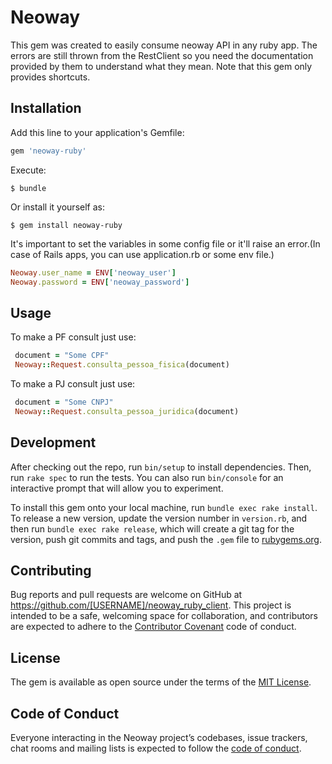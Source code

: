 # Neoway

This gem was created to easily consume neoway API in any ruby app. The errors are still thrown from the RestClient so you need the documentation provided by them to understand what they mean.
Note that this gem only provides shortcuts.

## Installation

Add this line to your application's Gemfile:

```ruby
gem 'neoway-ruby'
```

Execute:

    $ bundle

Or install it yourself as:

    $ gem install neoway-ruby

It's important to set the variables in some config file or it'll raise an error.(In case of Rails apps, you can use application.rb or some env file.)

```ruby
Neoway.user_name = ENV['neoway_user']
Neoway.password = ENV['neoway_password']
```

## Usage

To make a PF consult just use:

```ruby
 document = "Some CPF"
 Neoway::Request.consulta_pessoa_fisica(document)
```

To make a PJ consult just use:

```ruby
 document = "Some CNPJ"
 Neoway::Request.consulta_pessoa_juridica(document)
```

## Development

After checking out the repo, run `bin/setup` to install dependencies. Then, run `rake spec` to run the tests. You can also run `bin/console` for an interactive prompt that will allow you to experiment.

To install this gem onto your local machine, run `bundle exec rake install`. To release a new version, update the version number in `version.rb`, and then run `bundle exec rake release`, which will create a git tag for the version, push git commits and tags, and push the `.gem` file to [rubygems.org](https://rubygems.org).

## Contributing

Bug reports and pull requests are welcome on GitHub at https://github.com/[USERNAME]/neoway_ruby_client. This project is intended to be a safe, welcoming space for collaboration, and contributors are expected to adhere to the [Contributor Covenant](http://contributor-covenant.org) code of conduct.

## License

The gem is available as open source under the terms of the [MIT License](https://opensource.org/licenses/MIT).

## Code of Conduct

Everyone interacting in the Neoway project’s codebases, issue trackers, chat rooms and mailing lists is expected to follow the [code of conduct](https://github.com/[USERNAME]/neoway_ruby_client/blob/master/CODE_OF_CONDUCT.md).

[USERNAME]: danfaiole